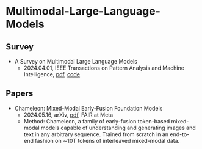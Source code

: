 # Multimodal-Large-Language-Models

## Survey

- A Survey on Multimodal Large Language Models
  - 2024.04.01, IEEE Transactions on Pattern Analysis and Machine Intelligence, [pdf](https://arxiv.org/abs/2306.13549), [code](https://github.com/BradyFU/Awesome-Multimodal-Large-Language-Models)


## Papers

- Chameleon: Mixed-Modal Early-Fusion Foundation Models
  - 2024.05.16, arXiv, [pdf](https://arxiv.org/abs/2405.09818), FAIR at Meta
  - Method: Chameleon, a family of early-fusion token-based mixed-modal models capable of understanding and generating images and text in any arbitrary sequence. Trained from scratch in an end-to-end fashion on ∼10T tokens of interleaved mixed-modal data.